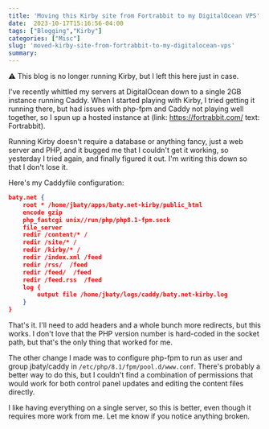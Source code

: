 ```yaml
---
title: 'Moving this Kirby site from Fortrabbit to my DigitalOcean VPS'
date:  2023-10-17T15:16:56-04:00
tags: ["Blogging","Kirby"]
categories: ["Misc"]
slug: 'moved-kirby-site-from-fortrabbit-to-my-digitalocean-vps'
summary:
---
```


⚠️ This blog is no longer running Kirby, but I left this here just in case.

I've recently whittled my servers at DigitalOcean down to a single 2GB instance running Caddy. When I started playing with Kirby, I tried getting it running there, but had issues with php-fpm and Caddy not playing well together, so I spun up a hosted instance at (link: https://fortrabbit.com/ text: Fortrabbit).

Running Kirby doesn't require a database or anything fancy, just a web server and PHP, and it bugged me that I couldn't get it working, so yesterday I tried again, and finally figured it out. I'm writing this down so that I don't lose it.

Here's my Caddyfile configuration:
 
```json
baty.net {
    root * /home/jbaty/apps/baty.net-kirby/public_html
    encode gzip
    php_fastcgi unix//run/php/php8.1-fpm.sock
    file_server
    redir /content/* /
    redir /site/* /
    redir /kirby/* /
    redir /index.xml /feed
    redir /rss/  /feed
    redir /feed/  /feed
    redir /feed.rss  /feed
    log {
        output file /home/jbaty/logs/caddy/baty.net-kirby.log
    }
}
```

That's it. I'll need to add headers and a whole bunch more redirects, but this works. I don't love that the PHP version number is hard-coded in the socket path, but that's the only thing that worked for me.

The other change I made was to configure php-fpm to run as user and group jbaty/caddy in `/etc/php/8.1/fpm/pool.d/www.conf`. There's probably a better way to do this, but I couldn't find a combination of permissions that would work for both control panel updates and editing the content files directly.

I like having everything on a single server, so this is better, even though it requires more work from me. Let me know if you notice anything broken.

